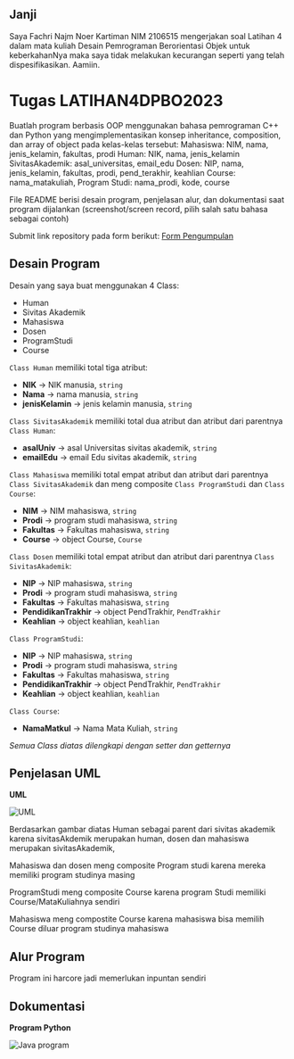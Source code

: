 ## Janji
Saya Fachri Najm Noer Kartiman NIM 2106515 mengerjakan soal Latihan 4
dalam mata kuliah Desain Pemrograman Berorientasi Objek untuk keberkahanNya
maka saya tidak melakukan kecurangan seperti yang telah dispesifikasikan.
Aamiin.

# Tugas LATIHAN4DPBO2023
Buatlah program berbasis OOP menggunakan bahasa pemrograman C++ dan Python  yang mengimplementasikan konsep inheritance, composition, dan array of object pada kelas-kelas tersebut:
Mahasiswa: NIM, nama, jenis_kelamin, fakultas, prodi
Human: NIK, nama, jenis_kelamin
SivitasAkademik: asal_universitas, email_edu
Dosen: NIP, nama, jenis_kelamin, fakultas, prodi, pend_terakhir, keahlian
Course: nama_matakuliah, 
Program Studi: nama_prodi, kode, course

File README berisi desain program, penjelasan alur, dan dokumentasi saat program dijalankan (screenshot/screen record, pilih salah satu bahasa sebagai contoh)

Submit link repository pada form berikut: [Form Pengumpulan](https://forms.gle/rvb1hKxbQVuYNbhKA) 

## Desain Program
Desain yang saya buat menggunakan 4 Class:
* Human
* Sivitas Akademik
* Mahasiswa
* Dosen
* ProgramStudi
* Course

`Class Human` memiliki total tiga atribut:
* **NIK** -> NIK manusia, `string`
* **Nama** -> nama manusia, `string`
* **jenisKelamin** -> jenis kelamin manusia, `string`

`Class SivitasAkademik` memiliki total dua atribut dan atribut dari parentnya `Class Human`:
* **asalUniv** -> asal Universitas sivitas akademik, `string`
* **emailEdu** -> email Edu sivitas akademik, `string`

`Class Mahasiswa` memiliki total empat atribut dan atribut dari parentnya `Class SivitasAkademik` dan meng composite `Class ProgramStudi` dan `Class Course`:
* **NIM** -> NIM mahasiswa, `string`
* **Prodi** -> program studi mahasiswa, `string`
* **Fakultas** -> Fakultas mahasiswa, `string`
* **Course** -> object Course, `Course`

`Class Dosen` memiliki total empat atribut dan atribut dari parentnya `Class SivitasAkademik`:
* **NIP** -> NIP mahasiswa, `string`
* **Prodi** -> program studi mahasiswa, `string`
* **Fakultas** -> Fakultas mahasiswa, `string`
* **PendidikanTrakhir** -> object PendTrakhir, `PendTrakhir`
* **Keahlian** -> object keahlian, `keahlian`

`Class ProgramStudi`:
* **NIP** -> NIP mahasiswa, `string`
* **Prodi** -> program studi mahasiswa, `string`
* **Fakultas** -> Fakultas mahasiswa, `string`
* **PendidikanTrakhir** -> object PendTrakhir, `PendTrakhir`
* **Keahlian** -> object keahlian, `keahlian`

`Class Course`:
* **NamaMatkul** -> Nama Mata Kuliah, `string`

_Semua Class diatas dilengkapi dengan setter dan getternya_

## Penjelasan UML
**UML**

![UML](UML.png)

Berdasarkan gambar diatas Human sebagai parent dari sivitas akademik karena sivitasAkdemik merupakan human, 
dosen dan mahasiswa merupakan sivitasAkademik,

Mahasiswa dan dosen meng composite Program studi karena mereka memiliki program studinya masing

ProgramStudi meng composite Course karena program Studi memiliki Course/MataKuliahnya sendiri

Mahasiswa meng compostite Course karena mahasiswa bisa memilih Course diluar program studinya mahasiswa

## Alur Program
Program ini harcore jadi memerlukan inpuntan sendiri

## Dokumentasi
**Program Python**

![Java program](python/python-program.png)